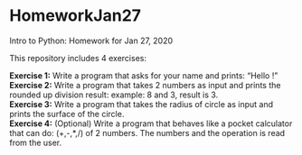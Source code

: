 # HomeworkJan27

Intro to Python: Homework for Jan 27, 2020

This repository includes 4 exercises: <br>

**Exercise 1:** Write a program that asks for your name and prints: “Hello <name>!” <br>
**Exercise 2:** Write a program that takes 2 numbers as input and prints the rounded up division result: example: 8 and 3, result is 3. <br>
**Exercise 3:** Write a program that takes the radius of circle as input and prints the surface of the circle. <br>
**Exercise 4:** (Optional) Write a program that behaves like a pocket calculator that can do: (+,-,*,/) of 2 numbers. The numbers and the operation is read from the user. <br>
